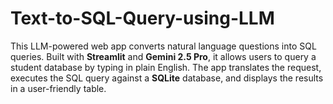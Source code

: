 # Text-to-SQL-Query-using-LLM
This LLM-powered web app converts natural language questions into SQL queries. Built with **Streamlit** and **Gemini 2.5 Pro**, it allows users to query a student database by typing in plain English. The app translates the request, executes the SQL query against a **SQLite** database, and displays the results in a user-friendly table.
